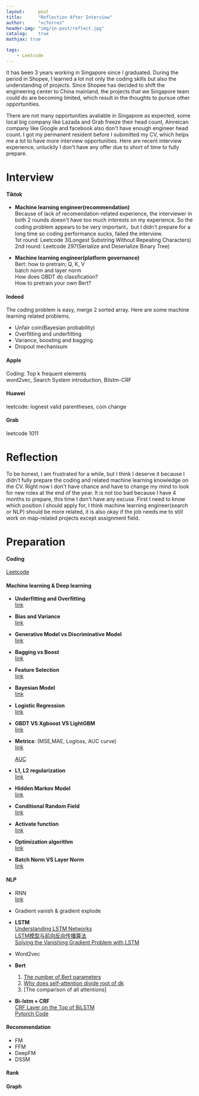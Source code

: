 ```yaml
---
layout:     post
title:      "Reflection After Interview"
author:     "xcTorres"
header-img: "img/in-post/reflect.jpg"
catalog:    true
mathjax: true

tags:
    - Leetcode
---  
```


It has been 3 years working in Singapore since I graduated. During the period in Shopee, I learned a lot not only the coding skills but also the understanding of projects. Since Shopee has decided to shift the engineering center to China mainland, the projects that we Singapore team could do are becoming limited, which result in the thoughts to pursue other opportunities.  

There are not many opportunities avaliable in Singapore as expected, some local big company like Lazada and Grab freeze their head count, Amreican company like Google and facebook also don't have enough engineer head count. I got my permanent resident before I subimitted my CV, which helps me a lot to have more interview opportunities. Here are recent interview experience, unluckily I don't have any offer due to short of time to fully prepare.

# Interview  
#### Tiktok  
- **Machine learning engineer(recommendation)**  
Because of lack of recomendation-related experience, the interviewer in both 2 rounds doesn't have too much interests on my experience. So the coding problem appears to be very important，but I didn't prepare for a long time so coding performance sucks, failed the interview.  
  1st round: Leetcode 3(Longest Substring Without Repeating Characters)  
  2nd round: Leetcode 297(Serialize and Deserialize Binary Tree)

- **Machine learning engineer(platform governance)**  
Bert: how to pretrain; Q, K, V  
batch norm and layer norm  
How does GBDT do classfication?  
How to pretrain your own Bert?

#### Indeed  
The coding problem is easy, merge 2 sorted array. Here are some machine learning related problems.  

- Unfair coin(Bayesian probability)  
- Overfitting and underfitting  
- Variance, boosting and bagging  
- Dropout mechanisum


#### Apple
Coding: Top k frequent elements  
word2vec, Search System introduction, Bilstm-CRF


#### Huawei
leetcode: lognest valid parentheses, coin change  


#### Grab  
leetcode 1011

# Reflection  
To be honest, I am frustrated for a while, but I think I deserve it because I didn't fully prepare the coding and related machine learning knowledge on the CV. Right now I don't have chance and have to change my mind to look for new roles at the end of the year. It is not too bad because I have 4 months to prepare, this time I don't have any excuse. First I need to know which position I should apply for, I think machine learning engineer(search or NLP) should be more related, it is also okay if the job needs me to still work on map-related projects except assignment field.


# Preparation

#### Coding
[Leetcode](https://docs.google.com/spreadsheets/d/1l7Gvrubuscs0iwDPov053wGWV_uNg0yK_991JDeNIH0/edit#gid=2023823697)

#### Machine learning & Deep learning
- **Underfitting and Overfitting**  
  [link](https://www.cnblogs.com/zhhfan/p/10476761.html)
- **Bias and Variance**  
  [link](https://towardsdatascience.com/understanding-the-bias-variance-tradeoff-165e6942b229)  
- **Generative Model vs Discriminative Model**  
  [link](https://medium.com/@mlengineer/generative-and-discriminative-models-af5637a66a3)  
- **Bagging vs Boost**  
  [link](https://www.zhihu.com/question/26760839)  
- **Feature Selection**  
  [link](https://blog.csdn.net/weixin_38286298/article/details/93972300)
- **Bayesian Model**  
  [link](https://zhuanlan.zhihu.com/p/26262151)  
- **Logistic Regression**  
  [link](https://zhuanlan.zhihu.com/p/139122386)
- **GBDT VS Xgboost VS LightGBM**  
  [link](https://www.cnblogs.com/pinard/p/10979808.html)  
- **Metrics**: (MSE,MAE, Logloss, AUC curve)   
  [link](https://blog.csdn.net/Dby_freedom/article/details/89814644#:~:text=AUC%20%E6%8C%87%E6%A0%87%E7%9A%84%E4%BC%98%E7%82%B9%EF%BC%9A,%E6%96%B9%E9%9D%A2%E8%A1%A1%E9%87%8F%E7%AE%97%E6%B3%95%E7%9A%84%E8%A1%A8%E7%8E%B0%E3%80%82)
  
  [AUC](https://blog.csdn.net/Dby_freedom/article/details/89814644)  
- **L1, L2 regularization**  
  [link](https://www.cnblogs.com/zingp/p/10375691.html#:~:text=L1%E6%AD%A3%E5%88%99%E5%8C%96%E5%92%8CL2%E6%AD%A3%E5%88%99%E5%8C%96%E7%9A%84%E8%AF%B4%E6%98%8E%E5%A6%82%E4%B8%8B,%E4%B9%8B%E5%89%8D%E6%B7%BB%E5%8A%A0%E4%B8%80%E4%B8%AA%E7%B3%BB%E6%95%B0%CE%BB%E3%80%82) 
- **Hidden Markov Model**  
  [link](https://www.cnblogs.com/pinard/p/6945257.html)
- **Conditional Random Field**  
  [link](https://www.cnblogs.com/pinard/p/7048333.html)
- **Activate function**  
  [link](https://towardsdatascience.com/comparison-of-activation-functions-for-deep-neural-networks-706ac4284c8a)
- **Optimization algorithm**  
  [link](https://www.kdnuggets.com/2020/12/optimization-algorithms-neural-networks.html)  
- **Batch Norm VS Layer Norm**  
  [link](https://bbs.huaweicloud.com/blogs/329066)

#### NLP  
- RNN  
  [link](https://www.cnblogs.com/pinard/p/6509630.html)
- Gradient vanish & gradient explode
- **LSTM**  
  [Understanding LSTM Networks](https://colah.github.io/posts/2015-08-Understanding-LSTMs/)  
  [LSTM模型与前向反向传播算法](https://www.cnblogs.com/pinard/p/6519110.html)  
  [Solving the Vanishing Gradient Problem with LSTM](https://www.codingninjas.com/codestudio/library/solving-the-vanishing-gradient-problem-with-lstm)
- Word2vec  
- **Bert**  
  1) [The number of Bert parameters](https://zhuanlan.zhihu.com/p/144582114)  
  2) [Why does self-attention divide root of dk](https://blog.csdn.net/suibianshen2012/article/details/122141294)  
  3) [The comparison of all attentions]
  

- **Bi-lstm + CRF**  
  [CRF Layer on the Top of BiLSTM](https://createmomo.github.io/)  
  [Pytorch Code](https://pytorch.org/tutorials/beginner/nlp/advanced_tutorial.html)

#### Recommendation  
- FM  
- FFM  
- DeepFM  
- DSSM


#### Rank


#### Graph